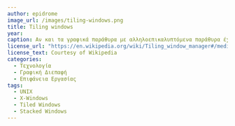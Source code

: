 ```yaml
---
author: epidrome
image_url: /images/tiling-windows.png
title: Tiling windows 
year: 
caption: Αν και τα γραφικά παράθυρα με αλληλοεπικαλυπτόμενα παράθυρα έχουν επικρατήσει εμπορικά και περισσότερο δημοφιλή, τα συνταιριασμένα παράθυρα παραμένουν διαχρονικά η επιλογή των προχωρημένων χρηστών που δουλεύουν κυρίως με γραπτό κείμενο.
license_url: "https://en.wikipedia.org/wiki/Tiling_window_manager#/media/File:Dwm-screenshot.png" 
license_text: Courtesy of Wikipedia
categories:
  - Τεχνολογία
  - Γραφική Διεπαφή
  - Επιφάνεια Εργασίας
tags:
  - UNIX
  - X-Windows
  - Tiled Windows
  - Stacked Windows
---
```

